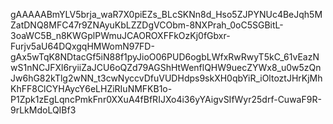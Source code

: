 gAAAAABmYLV5brja_waR7X0piEZs_BLcSKNn8d_Hso5ZJPYNUc4BeJqh5MZatDNQ8MFC47r9ZNAyuKbLZZDgVCObm-8NXPrah_0oC5SGBitL-3oaWC5B_n8KWGplPWmuJCAOROXFFkOzKj0fGbxr-Furjv5aU64DQxgqHMWomN97FD-gAx5wTqK8NDtacGf5iN88f1pyJioO06PUD6ogbLWfxRwRwyT5kC_61vEazNwS1nNCJFXl6ryiiZaJCU6oQZd79AGShHtWenflQHW9uecZYWx8_u0w5zQnJw6hG82kTlg2wNN_t3cwNyccvDfuVUDHdps9skXH0qbYiR_iOltoztJHrKjMhKhFF8ClCYHAycY6eLHZiRIuNMFKB1o-P1Zpk1zEgLqncPmkFnr0XXuA4fBfRIJXo4i36yYAigvSIfWyr25drf-CuwaF9R-9rLkMdoLQIBf3